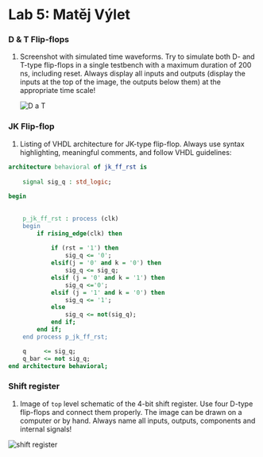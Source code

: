 # Lab 5: Matěj Výlet

### D & T Flip-flops

1. Screenshot with simulated time waveforms. Try to simulate both D- and T-type flip-flops in a single testbench with a maximum duration of 200 ns, including reset. Always display all inputs and outputs (display the inputs at the top of the image, the outputs below them) at the appropriate time scale!

   ![D a T](https://user-images.githubusercontent.com/124773189/223703730-8528c9f9-81e8-43af-b483-938951d0681d.png)

  

### JK Flip-flop

1. Listing of VHDL architecture for JK-type flip-flop. Always use syntax highlighting, meaningful comments, and follow VHDL guidelines:

```vhdl
architecture behavioral of jk_ff_rst is
   
    signal sig_q : std_logic;
   
begin
 
  
    p_jk_ff_rst : process (clk)
    begin
        if rising_edge(clk) then
            
            if (rst = '1') then
                sig_q <= '0';                     
            elsif(j = '0' and k = '0') then
                sig_q <= sig_q;
            elsif (j = '0' and k = '1') then
                sig_q <='0';
            elsif (j = '1' and k = '0') then
                sig_q <= '1';
            else 
                sig_q <= not(sig_q);
            end if;
        end if;
    end process p_jk_ff_rst;

    q     <= sig_q;
    q_bar <= not sig_q;
end architecture behavioral;
```

### Shift register

1. Image of `top` level schematic of the 4-bit shift register. Use four D-type flip-flops and connect them properly. The image can be drawn on a computer or by hand. Always name all inputs, outputs, components and internal signals!
   
[//]: #   "![shift register](https://user-images.githubusercontent.com/124773189/224072578-a07afb43-08da-4f11-b5c7-32b5aca0c3fd.jpg)"
![shift register](https://user-images.githubusercontent.com/124773189/225025060-b9937b6c-6793-4ff7-8075-f22b00d9e3dd.jpg)


